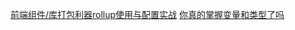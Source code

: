 [前端组件/库打包利器rollup使用与配置实战](https://juejin.cn/post/6844903970469576718)
[你真的掌握变量和类型了吗](https://juejin.cn/post/6844903854882947080)
